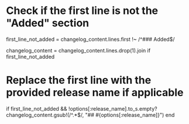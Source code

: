 
 # Check if the first line is not the "Added" section
  first_line_not_added = changelog_content.lines.first !~ /^### Added$/

  changelog_content = changelog_content.lines.drop(1).join if first_line_not_added

  # Replace the first line with the provided release name if applicable
  if first_line_not_added && !options[:release_name].to_s.empty?
    changelog_content.gsub!(/^.*$/, "## #{options[:release_name]}")
  end
